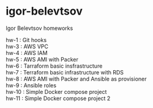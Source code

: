 # igor-belevtsov
Igor Belevtsov homeworks

hw-1 : Git hooks \
hw-3 : AWS VPC \
hw-4 : AWS IAM \
hw-5 : AWS AMI with Packer \
hw-6 : Tarraform basic insfrastructure \
hw-7 : Terraform basic infrastructure with RDS \
hw-8 : AWS AMI with Packer and Ansible as provisioner \
hw-9 : Ansible roles \
hw-10 : Simple Docker compose project \
hw-11 : Simple Docker compose project 2
